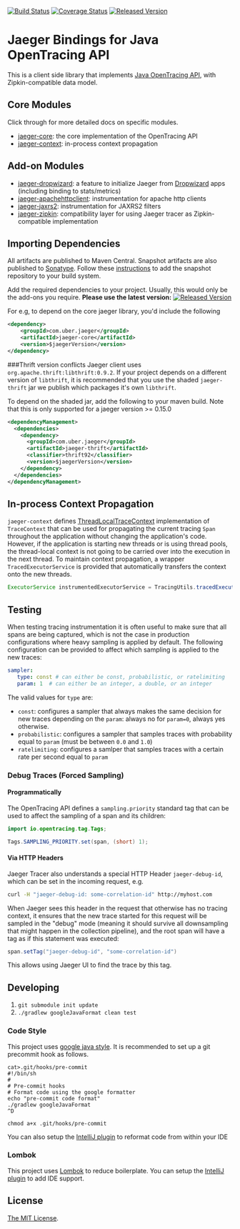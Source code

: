 [![Build Status][ci-img]][ci] [![Coverage Status][cov-img]][cov] [![Released Version][maven-img]][maven]

# Jaeger Bindings for Java OpenTracing API

This is a client side library that implements
[Java OpenTracing API](https://github.com/opentracing/opentracing-java),
with Zipkin-compatible data model.

## Core Modules

Click through for more detailed docs on specific modules.

 * [jaeger-core](./jaeger-core): the core implementation of the OpenTracing API
 * [jaeger-context](./jaeger-context): in-process context propagation
 
## Add-on Modules

 * [jaeger-dropwizard](./jaeger-dropwizard): a feature to initialize Jaeger from [Dropwizard](http://www.dropwizard.io/) apps (including binding to stats/metrics) 
 * [jaeger-apachehttpclient](./jaeger-apachehttpclient): instrumentation for apache http clients
 * [jaeger-jaxrs2](./jaeger-jaxrs2): instrumentation for JAXRS2 filters
 * [jaeger-zipkin](./jaeger-zipkin): compatibility layer for using Jaeger tracer as Zipkin-compatible implementation

## Importing Dependencies
All artifacts are published to Maven Central. 
Snapshot artifacts are also published to
[Sonatype](https://oss.sonatype.org/content/repositories/snapshots/com/uber/jaeger/).
Follow these [instructions](http://stackoverflow.com/questions/7715321/how-to-download-snapshot-version-from-maven-snapshot-repository)
to add the snapshot repository to your build system. 

Add the required dependencies to your project. Usually, this would only be the add-ons you require.
**Please use the latest version:** [![Released Version][maven-img]][maven]

For e.g, to depend on the core jaeger library, you'd include the following
```xml
<dependency>
    <groupId>com.uber.jaeger</groupId>
    <artifactId>jaeger-core</artifactId>
    <version>$jaegerVersion</version>
</dependency>
```

###Thrift version conflicts
Jaeger client uses `org.apache.thrift:libthrift:0.9.2`. If your project depends on a different
version of `libthrift`, it is recommended that you use the shaded `jaeger-thrift` jar we publish
which packages it's own `libthrift`.

To depend on the shaded jar, add the following to your maven build.
Note that this is only supported for a jaeger version >= 0.15.0
```xml
<dependencyManagement>
  <dependencies>
    <dependency>
      <groupId>com.uber.jaeger</groupId>
      <artifactId>jaeger-thrift</artifactId>
      <classifier>thrift92</classifier>
      <version>$jaegerVersion</version>
    </dependency>
  </dependencies>
</dependencyManagement>
```

## In-process Context Propagation
`jaeger-context` defines
[ThreadLocalTraceContext](./jaeger-context/src/main/java/com/uber/jaeger/context)
implementation of `TraceContext` that can be used for propagating the current tracing `Span`
throughout the application without changing the application's code. However, if the application
is starting new threads or is using thread pools, the thread-local context is not going to be
carried over into the execution in the next thread. To maintain context propagation,
a wrapper `TracedExecutorService` is provided that automatically transfers the context
onto the new threads.

```java
ExecutorService instrumentedExecutorService = TracingUtils.tracedExecutor(wrappedExecutorService);
```

## Testing

When testing tracing instrumentation it is often useful to make sure
that all spans are being captured, which is not the case in production
configurations where heavy sampling is applied by default.
The following configuration can be provided to affect which sampling
is applied to the new traces:

```yaml
sampler:
   type: const # can either be const, probabilistic, or ratelimiting
   param: 1  # can either be an integer, a double, or an integer
```

The valid values for `type` are: 
 * `const`: configures a sampler that always makes the same decision
    for new traces depending on the `param`: always no for `param=0`,
    always yes otherwise.
 * `probabilistic`: configures a sampler that samples traces with
    probability equal to `param` (must be between `0.0` and `1.0`)
 * `ratelimiting`: configures a samlper that samples traces with a
    certain rate per second equal to `param`

### Debug Traces (Forced Sampling)

#### Programmatically

The OpenTracing API defines a `sampling.priority` standard tag that
can be used to affect the sampling of a span and its children:

```java
import io.opentracing.tag.Tags;

Tags.SAMPLING_PRIORITY.set(span, (short) 1);
```

#### Via HTTP Headers

Jaeger Tracer also understands a special HTTP Header `jaeger-debug-id`,
which can be set in the incoming request, e.g.

```sh
curl -H "jaeger-debug-id: some-correlation-id" http://myhost.com
```

When Jaeger sees this header in the request that otherwise has no
tracing context, it ensures that the new trace started for this
request will be sampled in the "debug" mode (meaning it should survive
all downsampling that might happen in the collection pipeline), and
the root span will have a tag as if this statement was executed:

```java
span.setTag("jaeger-debug-id", "some-correlation-id")
```

This allows using Jaeger UI to find the trace by this tag.

## Developing

 1. `git submodule init update`
 2. `./gradlew googleJavaFormat clean test`
 
### Code Style

This project uses [google java style](https://google.github.io/styleguide/javaguide.html).
It is recommended to set up a git precommit hook as follows.
```
cat>.git/hooks/pre-commit
#!/bin/sh
#
# Pre-commit hooks
# Format code using the google formatter
echo "pre-commit code format"
./gradlew googleJavaFormat
^D
```
```
chmod a+x .git/hooks/pre-commit
```

You can also setup the [IntelliJ plugin](https://plugins.jetbrains.com/plugin/8527)
to reformat code from within your IDE

### Lombok
This project uses [Lombok](https://projectlombok.org/) to reduce boilerplate. You can setup
 the [IntelliJ plugin](https://plugins.jetbrains.com/plugin/6317) to add IDE support. 

## License
  
  [The MIT License](LICENSE).



  [ci-img]: https://travis-ci.org/uber/jaeger-client-java.svg?branch=master
  [ci]: https://travis-ci.org/uber/jaeger-client-java
  [cov-img]: https://codecov.io/github/uber/jaeger-client-java/coverage.png?branch=master
  [cov]: https://codecov.io/github/uber/jaeger-client-java/
  [maven-img]: https://img.shields.io/maven-central/v/com.uber.jaeger/jaeger-core.svg?maxAge=2000
  [maven]: http://search.maven.org/#search%7Cga%7C1%7Cg%3A%22com.uber.jaeger%22
